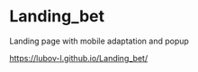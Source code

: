 # Landing_bet
Landing page with mobile adaptation and popup

https://lubov-l.github.io/Landing_bet/

